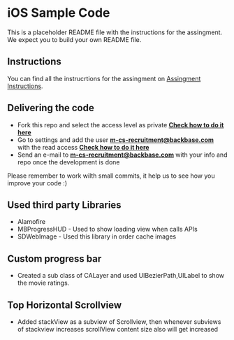 # iOS Sample Code

This is a placeholder README file with the instructions for the assingment. We expect you to build your own README file.

## Instructions

You can find all the instrucrtions for the assingment on [Assingment Instructions](https://docs.google.com/document/d/1zCIIkybu5OkMOcsbuC106B92uqOb3L2PPo9DNFBjuWg/edit?usp=sharing).

## Delivering the code
* Fork this repo and select the access level as private **[Check how to do it here](https://confluence.atlassian.com/bitbucket/forking-a-repository-221449527.html)**
* Go to settings and add the user **m-cs-recruitment@backbase.com** with the read access **[Check how to do it here](https://confluence.atlassian.com/bitbucket/grant-repository-access-to-users-and-groups-221449716.html)**
* Send an e-mail to **m-cs-recruitment@backbase.com** with your info and repo once the development is done

Please remember to work wilth small commits, it help us to see how you improve your code :)

## Used third party Libraries
* Alamofire 
* MBProgressHUD - Used to show loading view when calls APIs
* SDWebImage - Used this library in order cache images

## Custom progress bar
* Created a sub class of CALayer and used UIBezierPath,UILabel to show the movie ratings. 

## Top Horizontal Scrollview
* Added stackView as a subview of Scrollview, then whenever subviews of stackview increases scrollView content size also will get increased




